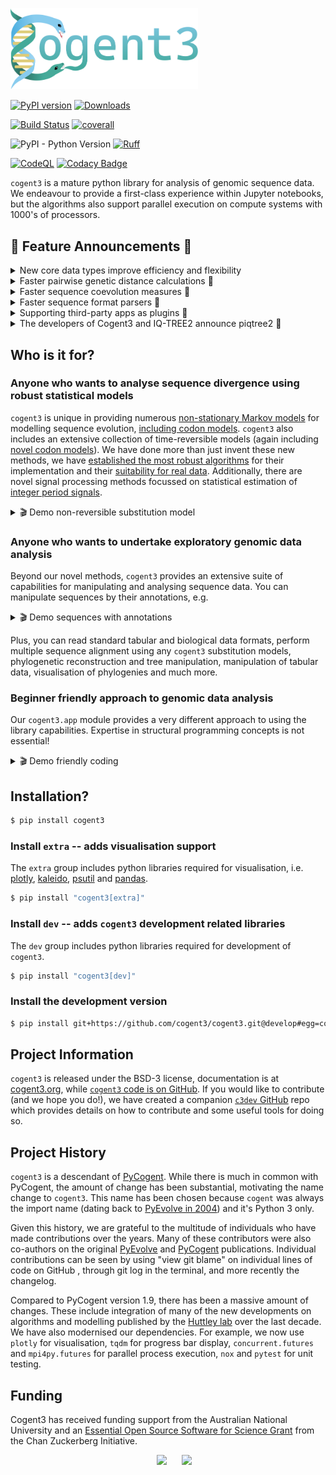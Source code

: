 
<p align="left">
  <img src="https://raw.githubusercontent.com/cogent3/cogent3.github.io/e72df8c155c100f502b6a7009347d1821ab3adef/doc/_static/c3-logo.svg" width="300">
</p>

[![PyPI version](https://badge.fury.io/py/cogent3.svg)](https://badge.fury.io/py/cogent3)
[![Downloads](https://pepy.tech/badge/cogent3/month)](https://pepy.tech/project/cogent3)

[![Build Status](https://github.com/cogent3/cogent3/workflows/CI/badge.svg?branch=develop)](https://github.com/cogent3/cogent3/actions?workflow=CI)
[![coverall](https://coveralls.io/repos/github/cogent3/cogent3/badge.svg?branch=develop)](https://coveralls.io/github/cogent3/cogent3?branch=develop)

![PyPI - Python Version](https://img.shields.io/pypi/pyversions/cogent3)
[![Ruff](https://img.shields.io/endpoint?url=https://raw.githubusercontent.com/astral-sh/ruff/main/assets/badge/v2.json)](https://github.com/astral-sh/ruff)

[![CodeQL](https://github.com/cogent3/cogent3/actions/workflows/codeql.yml/badge.svg)](https://github.com/cogent3/cogent3/actions/workflows/codeql.yml)
[![Codacy Badge](https://app.codacy.com/project/badge/Grade/e80e3441de59449bb1a4d8ad1fdea4fa)](https://app.codacy.com/gh/cogent3/cogent3/dashboard?utm_source=gh&utm_medium=referral&utm_content=&utm_campaign=Badge_grade)

`cogent3` is a mature python library for analysis of genomic sequence data. We endeavour to provide a first-class experience within Jupyter notebooks, but the algorithms also support parallel execution on compute systems with 1000's of processors.

## 📣 Feature Announcements 📣

<details>
  <summary> New core data types improve efficiency and flexibility </summary>

The cogent3 development team 👾 have been hard at work modernising the core internals 💪🛠.

The grand rewrite of alignment classes is ready for use! The new approach gives us the foundation for major performance improvements in the future. As with the moltype, alphabet, genetic code and `SequenceCollection`, you can select the new class via `make_aligned_seqs()` or `load_aligned_seqs()` by specifying `new_type=True`.
These are not yet the default and are not fully integrated into the existing code. They can also differ in their API relative to the classes they replace. 

We encourage experimentation in cases where integration with old objects is NOT required and [look forward to any feedback](https://github.com/cogent3/cogent3/discussions)!

</details>

<details>
    <summary> Faster pairwise genetic distance calculations 🚀 </summary>

We have completely rewritten a subset of the genetic distance calculators. These are now only available using the new type `Alignment.distance_matrix()` method. Single CPU performance is faster and we now also support parallel execution.

</details>
<details>
    <summary> Faster sequence coevolution measures 🚀 </summary>

We have completely rewritten all the Mutual Information based coevolution statistic calculators. Single CPU performance is orders of magnitude faster than the old implementation and we now also support parallel execution. The existing `Alignment.coevolution()` method uses these so you don't need to do anything different to use the new algorithms.

</details>

<details>
    <summary> Faster sequence format parsers 💨 </summary>

We have faster implementations of the parsers for Fasta and GenBank sequence formats. These are used by our standard loading mechanisms. If you just want to get the contents of files in those formats as standard Python types, use `cogent3.parser.fasta.iter_fasta_records()` or `cogent3.parser.genbank.iter_genbank_records()`.

</details>

<details>
  <summary> Supporting third-party apps as plugins 🔌 </summary>

Cogent3 now provides support for plugins! Third-party developers can deploy their code as cogent3 apps with just a few lines. See the [demo project](https://github.com/cogent3/app_template).

Post any questions you have in [cogent3 discussions](https://github.com/cogent3/cogent3/discussions).

</details>

<details>
  <summary> The developers of Cogent3 and IQ-TREE2 announce piqtree2 🎉 </summary>

Speaking of plugins, our first major third-party plugin is [piqtree2](https://pypi.org/project/piqtree2). Try it out and [give us feedback](https://github.com/iqtree/piqtree2/discussions).

</details>



## Who is it for?

### Anyone who wants to analyse sequence divergence using robust statistical models

`cogent3` is unique in providing numerous [non-stationary Markov models](http://www.ncbi.nlm.nih.gov/pubmed/25503772) for modelling sequence evolution, [including codon models](https://www.ncbi.nlm.nih.gov/pubmed/28175284). `cogent3` also includes an extensive collection of time-reversible models (again including [novel codon models](https://www.ncbi.nlm.nih.gov/pubmed/19815689)). We have done more than just invent these new methods, we have [established the most robust algorithms](https://www.ncbi.nlm.nih.gov/pubmed/19099591) for their implementation and their [suitability for real data](https://www.ncbi.nlm.nih.gov/pubmed/23935949). Additionally, there are novel signal processing methods focussed on statistical estimation of [integer period signals](https://www.ncbi.nlm.nih.gov/pubmed/21527008).

<details>
  <summary> 🎬 Demo non-reversible substitution model </summary>
    <video src="https://user-images.githubusercontent.com/3102996/253845402-f511af2c-c2e2-48bc-8f6e-f9b0f05697e9.mp4" controls="controls" style="max-height:640px">
    </video>
</details>

### Anyone who wants to undertake exploratory genomic data analysis

Beyond our novel methods, `cogent3` provides an extensive suite of capabilities for manipulating and analysing sequence data. You can manipulate sequences by their annotations, e.g.

<details>
  <summary> 🎬 Demo sequences with annotations </summary>
    <video src="https://user-images.githubusercontent.com/3102996/253847297-2611cda8-e078-4b86-a269-43fbf6ced14c.mp4" controls="controls" style="max-height:640px">
    </video>
</details>

Plus, you can read standard tabular and biological data formats, perform multiple sequence alignment using any `cogent3` substitution models, phylogenetic reconstruction and tree manipulation, manipulation of tabular data, visualisation of phylogenies and much more.

### Beginner friendly approach to genomic data analysis

Our `cogent3.app` module provides a very different approach to using the library capabilities. Expertise in structural programming concepts is not essential!

<details>
  <summary> 🎬 Demo friendly coding </summary>
    <video src="https://user-images.githubusercontent.com/3102996/253849168-a821de1a-1aad-4761-970f-e365f6b3b1cd.mp4" controls="controls" style="max-height:640px">
    </video>
</details>

## Installation?

```bash
$ pip install cogent3
```

### Install `extra` -- adds visualisation support

The `extra` group includes python libraries required for visualisation, i.e. [plotly](https://pypi.org/project/plotly/), [kaleido](https://pypi.org/project/kaleido/), [psutil](https://pypi.org/project/psutil/) and [pandas](https://pypi.org/project/pandas/).

```bash
$ pip install "cogent3[extra]"
```

### Install `dev` -- adds `cogent3` development related libraries

The `dev` group includes python libraries required for development of `cogent3`.

```bash
$ pip install "cogent3[dev]"
```

### Install the development version

```bash
$ pip install git+https://github.com/cogent3/cogent3.git@develop#egg=cogent3
```

## Project Information

`cogent3` is released under the BSD-3 license, documentation is at [cogent3.org](https://cogent3.org), while [`cogent3` code is on GitHub](https://github.com/cogent3/cogent3). If you would like to contribute (and we hope you do!), we have created a companion [`c3dev` GitHub](https://github.com/cogent3/c3dev) repo which provides details on how to contribute and some useful tools for doing so.

## Project History

`cogent3` is a descendant of [PyCogent](https://github.com/pycogent/pycogent.github.com). While there is much in common with PyCogent, the amount of change has been substantial, motivating the name change to `cogent3`. This name has been chosen because `cogent` was always the import name (dating back to [PyEvolve in 2004](https://www.ncbi.nlm.nih.gov/pubmed/14706121)) and it's Python 3 only.

Given this history, we are grateful to the multitude of individuals who have made contributions over the years. Many of these contributors were also co-authors on the original [PyEvolve](https://www.ncbi.nlm.nih.gov/pubmed/14706121) and [PyCogent](https://www.ncbi.nlm.nih.gov/pubmed/17708774) publications. Individual contributions can be seen by using "view git blame" on individual lines of code on GitHub , through git log in the terminal, and more recently the changelog.

Compared to PyCogent version 1.9, there has been a massive amount of changes. These include integration of many of the new developments on algorithms and modelling published by the [Huttley lab](https://biology.anu.edu.au/research/groups/huttley-group-bioinformatics-molecular-evolution-genomes) over the last decade. We have also modernised our dependencies. For example, we now use `plotly` for visualisation, `tqdm` for progress bar display, `concurrent.futures` and `mpi4py.futures` for parallel process execution, `nox` and `pytest` for unit testing.

## Funding

Cogent3 has received funding support from the Australian National University and an [Essential Open Source Software for Science Grant](https://chanzuckerberg.com/eoss/proposals/cogent3-python-apis-for-iq-tree-and-graphbin-via-a-plug-in-architecture/) from the Chan Zuckerberg Initiative.


<p align="center">
  &nbsp;&nbsp;&nbsp;&nbsp;
  <img src="https://webstyle.anu.edu.au/_anu/4/images/logos/2x_anu_logo_small.svg" height="100">
  &nbsp;&nbsp;&nbsp;&nbsp;
  <img src="https://chanzuckerberg.com/wp-content/themes/czi/img/logo.svg" height="110">
</p>
